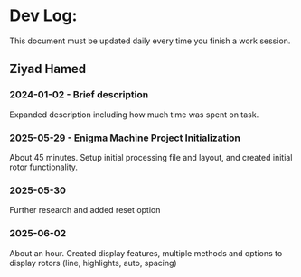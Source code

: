 # Dev Log:

This document must be updated daily every time you finish a work session.

## Ziyad Hamed

### 2024-01-02 - Brief description
Expanded description including how much time was spent on task.

### 2025-05-29 - Enigma Machine Project Initialization
About 45 minutes.
Setup initial processing file and layout, and created initial rotor functionality.

### 2025-05-30
Further research and added reset option

### 2025-06-02
About an hour.
Created display features, multiple methods and options to display rotors (line, highlights, auto, spacing)